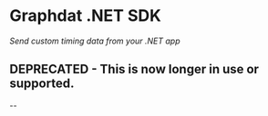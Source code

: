 # Graphdat .NET SDK

*Send custom timing data from your .NET app*

## DEPRECATED - This is now longer in use or supported.

--
